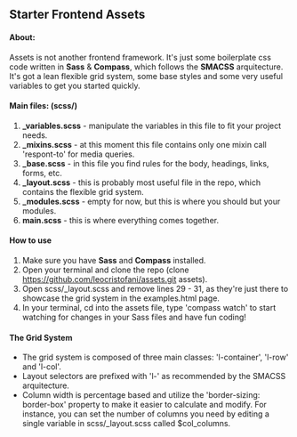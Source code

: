 ## Starter Frontend Assets

#### About:

Assets is not another frontend framework. It's just some boilerplate css code written in **Sass** & **Compass**, which follows the **SMACSS** arquitecture. It's got a lean flexible grid system, some base styles and some very useful variables to get you started quickly.

#### Main files: (scss/)

1. **_variables.scss** - manipulate the variables in this file to fit your project needs.
2. **_mixins.scss** - at this moment this file contains only one mixin call 'respont-to' for media queries.
3. **_base.scss** - in this file you find rules for the body, headings, links, forms, etc.
4. **_layout.scss** - this is probably most useful file in the repo, which contains the flexible grid system.
5. **_modules.scss** - empty for now, but this is where you should but your modules.
6. **main.scss** - this is where everything comes together.

#### How to use

1. Make sure you have **Sass** and **Compass** installed.
2. Open your terminal and clone the repo (clone https://github.com/leocristofani/assets.git assets).
3. Open scss/_layout.scss and remove lines 29 - 31, as they're just there to showcase the grid system in the examples.html page.
4. In your terminal, cd into the assets file, type 'compass watch' to start watching for changes in your Sass files and have fun coding!

#### The Grid System

- The grid system is composed of three main classes: 'l-container', 'l-row' and 'l-col'.
- Layout selectors are prefixed with 'l-' as recommended by the SMACSS arquitecture.
- Column width is percentage based and utilize the 'border-sizing: border-box' property to make it easier to calculate and modify. For instance, you can set the number of columns you need by editing a single variable in scss/_layout.scss called $col_columns.
